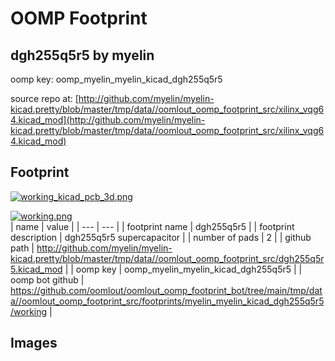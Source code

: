 # OOMP Footprint  
## dgh255q5r5  by myelin  
  
oomp key: oomp_myelin_myelin_kicad_dgh255q5r5  
  
source repo at: [http://github.com/myelin/myelin-kicad.pretty/blob/master/tmp/data//oomlout_oomp_footprint_src/xilinx_vqg64.kicad_mod](http://github.com/myelin/myelin-kicad.pretty/blob/master/tmp/data//oomlout_oomp_footprint_src/xilinx_vqg64.kicad_mod)  
## Footprint  
  
[![working_kicad_pcb_3d.png](working_kicad_pcb_3d_600.png)](working_kicad_pcb_3d.png)  
  
[![working.png](working_600.png)](working.png)  
| name | value | 
| --- | --- | 
| footprint name | dgh255q5r5 | 
| footprint description | dgh255q5r5 supercapacitor | 
| number of pads | 2 | 
| github path | http://github.com/myelin/myelin-kicad.pretty/blob/master/tmp/data//oomlout_oomp_footprint_src/dgh255q5r5.kicad_mod | 
| oomp key | oomp_myelin_myelin_kicad_dgh255q5r5 | 
| oomp bot github | https://github.com/oomlout/oomlout_oomp_footprint_bot/tree/main/tmp/data//oomlout_oomp_footprint_src/footprints/myelin_myelin_kicad_dgh255q5r5/working | 
## Images  
